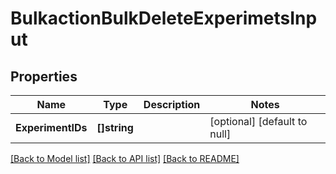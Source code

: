 # BulkactionBulkDeleteExperimetsInput

## Properties
Name | Type | Description | Notes
------------ | ------------- | ------------- | -------------
**ExperimentIDs** | **[]string** |  | [optional] [default to null]

[[Back to Model list]](../README.md#documentation-for-models) [[Back to API list]](../README.md#documentation-for-api-endpoints) [[Back to README]](../README.md)

